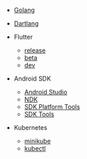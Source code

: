 * [Golang](golang/golang.md)

* [Dartlang](dartlang/dartlang.md)

* Flutter
  * [release](flutter/release.md)
  * [beta](flutter/beta.md)
  * [dev](flutter/dev.md)

* Android SDK
  * [Android Studio](android/android-androidstudio.md)
  * [NDK](android/android-ndk.md)
  * [SDK Platform Tools](android/android-sdk-platform-tools.md)
  * [SDK Tools](android/android-sdk-tools.md)

* Kubernetes
  * [minikube](kubernetes/minikube.md)
  * [kubectl](kubernetes/kubectl.md)